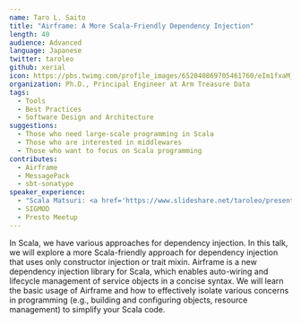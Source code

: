 ```yaml
---
name: Taro L. Saito
title: "Airframe: A More Scala-Friendly Dependency Injection"
length: 40
audience: Advanced
language: Japanese
twitter: taroleo
github: xerial
icon: https://pbs.twimg.com/profile_images/652040869705461760/eIm1fxaM_400x400.jpg
organization: Ph.D., Principal Engineer at Arm Treasure Data
tags:
  - Tools
  - Best Practices
  - Software Design and Architecture
suggestions:
  - Those who need large-scale programming in Scala
  - Those who are interested in middlewares
  - Those who want to focus on Scala programming
contributes:
  - Airframe
  - MessagePack
  - sbt-sonatype
speaker_experience:
  - "Scala Matsuri: <a href='https://www.slideshare.net/taroleo/presentations'>https://www.slideshare.net/taroleo/presentations</a>"
  - SIGMOD
  - Presto Meetup
---
```

In Scala, we have various approaches for dependency injection. In this talk, we will explore a more Scala-friendly approach for dependency injection that uses only constructor injection or trait mixin. Airframe is a new dependency injection library for Scala, which enables auto-wiring and lifecycle management of service objects in a concise syntax. We will learn the basic usage of Airframe and how to effectively isolate various concerns in programming (e.g., building and configuring objects, resource management) to simplify your Scala code.
